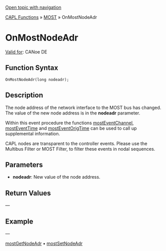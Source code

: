 [Open topic with navigation](../../../../../CANoeDEFamily.htm#Topics/CAPLFunctions/MOST/EventProcedures/CAPLfunctionOnMOSTNodeAdr.md)

[CAPL Functions](../../CAPLfunctions.md) » [MOST](../CAPLfunctionsMOSTOverview.md) » OnMostNodeAdr

# OnMostNodeAdr

[Valid for](../../../Shared/FeatureAvailability.md):  CANoe DE

## Function Syntax

```
OnMostNodeAdr(long nodeadr);
```

## Description

The node address of the network interface to the MOST bus has changed. The value of the new node address is in the **nodeadr** parameter.

Within this event procedure the functions [mostEventChannel](../Functions/CAPLfunctionMOSTEvent.md), [mostEventTime](../Functions/CAPLfunctionMOSTEvent.md) and [mostEventOrigTime](../Functions/CAPLfunctionMOSTEvent.md) can be used to call up supplemental information.

CAPL nodes are transparent to the controller events. Please use the Multibus Filter or MOST Filter, to filter these events in nodal sequences.

## Parameters

- **nodeadr**: New value of the node address.

## Return Values

—

## Example

—

[mostGetNodeAdr](../Functions/CAPLfunctionMOSTGetNodeAdr.md) • [mostSetNodeAdr](../Functions/CAPLfunctionMOSTSetNodeAdr.md)
